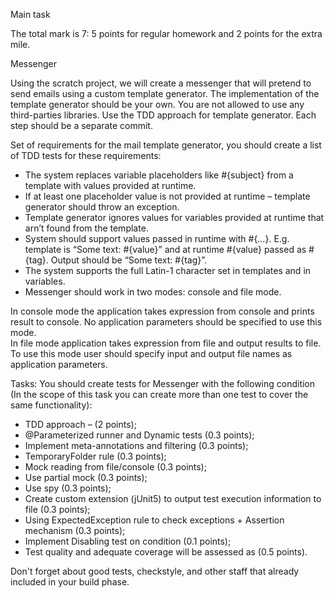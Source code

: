 Main task

The total mark is 7:  5 points for regular homework and 2 points for the extra mile.

Messenger

Using the scratch project, we will create a messenger that will pretend to send emails using a custom template generator.
The implementation of the template generator should be your own. You are not allowed to use any third-parties libraries. 
Use the TDD approach for template generator. Each step should be a separate commit.

Set of requirements for the mail template generator, you should create a list of TDD tests for these requirements:

- The system replaces variable placeholders like #{subject} from a template with values provided at runtime.
- If at least one placeholder value is not provided at runtime – template generator should throw an exception.
- Template generator ignores values for variables provided at runtime that arn’t found from the template.
- System should support values passed in runtime with #{…}. 
  E.g. template is  “Some text: #{value}” and  at runtime #{value} passed as  #{tag}. 
  Output should be “Some text: #{tag}”.
- The system supports the full Latin-1 character set in templates and in variables.
- Messenger should work in two modes: console and file mode.

In console mode the application takes expression from console and prints result to console. 
No application parameters should be specified to use this mode.  
In file mode application takes expression from file and output results to file. 
To use this mode user should specify input and output file names as application parameters.


Tasks:
You should create tests for Messenger with the following condition 
(In the scope of this task you can create more than one test to cover the same functionality):

- TDD approach – (2 points);
- @Parameterized runner and Dynamic tests (0.3 points);
- Implement meta-annotations and filtering (0.3 points);
- TemporaryFolder rule (0.3 points);
- Mock reading from file/console (0.3 points);
- Use partial mock (0.3 points);
- Use spy (0.3 points);
- Create custom extension (jUnit5) to output test execution information to file (0.3 points);
- Using ExpectedException rule to check exceptions + Assertion mechanism (0.3 points);
- Implement Disabling test on condition (0.1 points);
- Test quality and adequate coverage will be assessed as (0.5 points).

Don't forget about good tests, checkstyle, and other staff that already included in your build phase.

